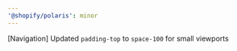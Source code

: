 ```yaml
---
'@shopify/polaris': minor
---
```


[Navigation] Updated `padding-top` to `space-100` for small viewports

